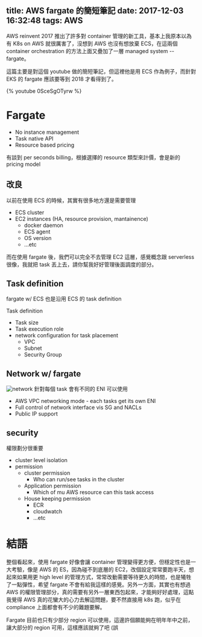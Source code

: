 title: AWS fargate 的簡短筆記
date: 2017-12-03 16:32:48
tags: AWS
---

AWS reinvent 2017 推出了許多對 container 管理的新工具，基本上我原本以為有 K8s on AWS 就很厲害了，沒想到 AWS 也沒有想放棄 ECS，在這兩個 container orchestration 的方法上面又疊加了一層 managed system -- fargate。

這篇主要是對這個 youtube 做的簡短筆記，但這裡他是用 ECS 作為例子，而針對 EKS 的 fargate 應該要等到 2018 才看得到了。

{% youtube 0SceSgOTyrw %}

# Fargate #

- No instance management
- Task native API
- Resource based pricing

有談到 per seconds billing，根據選擇的 resource 類型來計價，會是新的 pricing model

## 改良

以前在使用 ECS 的時候，其實有很多地方還是需要管理

- ECS cluster
- EC2 instances (HA, resource provision, mantainence)
    - docker daemon
    - ECS agent
    - OS version
    - ...etc

而在使用 fargate 後，我們可以完全不去管理 EC2 這層，感覺概念跟 serverless 很像，我就把 task 丟上去，請你幫我好好管理後面調度的部分。

## Task definition

fargate w/ ECS 也是沿用 ECS 的 task definition

Task definition
   - Task size
   - Task execution role
   - network configuration for task placement
       - VPC
       - Subnet
       - Security Group

## Network w/ fargate

![network](/img/2017-12/fargate_network.png)
針對每個 task 會有不同的 ENI 可以使用

- AWS VPC networking mode - each tasks get its own ENI
- Full control of network interface vis SG and NACLs
- Public IP support

## security

權限劃分很重要

- cluster level isolation
- permission
  - cluster permission
      - Who can run/see tasks in the cluster
  - Application permission
      - Which of mu AWS resource can this task access
  - House keeping permission
      - ECR
      - cloudwatch
      - ...etc

# 結語

整個看起來，使用 fargate 好像會讓 container 管理變得更方便，但穩定性也是一大考驗，像是 AWS 的 ES，因為碰不到底層的 EC2，改個設定常常要跑半天，想起來如果用更 high level 的管理方式，常常改動需要等待更久的時間，也是犧牲了一點彈性，希望 fargate 不會有給我這樣的感覺。另外一方面，其實也有想過 AWS 的權限管理部分，真的需要有另外一層東西包起來，才能夠好好處理，這點我覺得 AWS 真的花蠻大的心力去解這問題，要不然直接用 k8s 跑，似乎在 compliance 上面都會有不少的難題要解。

Fargate 目前也只有少部分 region 可以使用，這邊許個願能夠在明年年中之前，讓大部分的 region 可用，這樣應該就夠了吧 (誤
